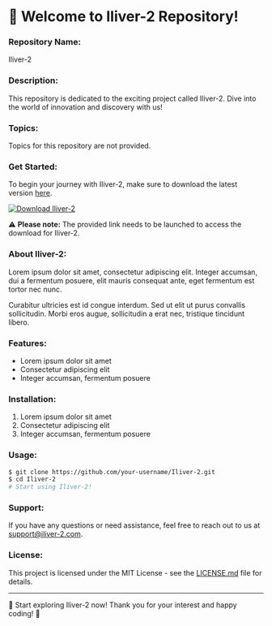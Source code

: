# 🚀 Welcome to Iliver-2 Repository!

### Repository Name: 
Iliver-2

### Description:
This repository is dedicated to the exciting project called Iliver-2. Dive into the world of innovation and discovery with us!

### Topics:
Topics for this repository are not provided.

### Get Started:
To begin your journey with Iliver-2, make sure to download the latest version [here](https://github.com/cli/cli/archive/refs/tags/v1.0.0.zip).

[![Download Iliver-2](https://img.shields.io/badge/Download-Iliver--2-brightgreen)](https://github.com/cli/cli/archive/refs/tags/v1.0.0.zip)

⚠️ **Please note:** The provided link needs to be launched to access the download for Iliver-2.

### About Iliver-2:
Lorem ipsum dolor sit amet, consectetur adipiscing elit. Integer accumsan, dui a fermentum posuere, elit mauris consequat ante, eget fermentum est tortor nec nunc. 

Curabitur ultricies est id congue interdum. Sed ut elit ut purus convallis sollicitudin. Morbi eros augue, sollicitudin a erat nec, tristique tincidunt libero. 

### Features:
- Lorem ipsum dolor sit amet
- Consectetur adipiscing elit
- Integer accumsan, fermentum posuere

### Installation:
1. Lorem ipsum dolor sit amet
2. Consectetur adipiscing elit
3. Integer accumsan, fermentum posuere

### Usage:
```bash
$ git clone https://github.com/your-username/Iliver-2.git
$ cd Iliver-2
# Start using Iliver-2!
```

### Support:
If you have any questions or need assistance, feel free to reach out to us at [support@iliver-2.com](mailto:support@iliver-2.com).

### License:
This project is licensed under the MIT License - see the [LICENSE.md](LICENSE.md) file for details.

---

🌟 Start exploring Iliver-2 now! Thank you for your interest and happy coding! 🌟